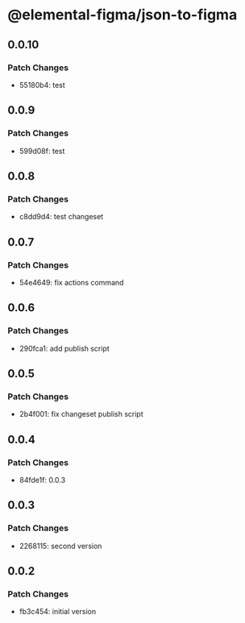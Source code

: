 # @elemental-figma/json-to-figma

## 0.0.10

### Patch Changes

- 55180b4: test

## 0.0.9

### Patch Changes

- 599d08f: test

## 0.0.8

### Patch Changes

- c8dd9d4: test changeset

## 0.0.7

### Patch Changes

- 54e4649: fix actions command

## 0.0.6

### Patch Changes

- 290fca1: add publish script

## 0.0.5

### Patch Changes

- 2b4f001: fix changeset publish script

## 0.0.4

### Patch Changes

- 84fde1f: 0.0.3

## 0.0.3

### Patch Changes

- 2268115: second version

## 0.0.2

### Patch Changes

- fb3c454: initial version
